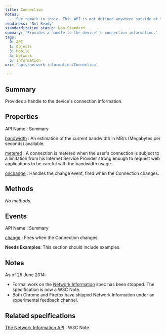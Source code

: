 ```yaml
---
title: Connection
notes:
  - 'See remark in topic. This API is not defined anywhere outside of the Network Information API W3C Note [1]. Also, this form lacks the specifications template.'
readiness: 'Not Ready'
standardization_status: Non-Standard
summary: 'Provides a handle to the device''s connection information.'
tags:
  0: API
  1: Objects
  3: Mobile
  4: Network
  5: Information
uri: 'apis/network information/Connection'

---
```

## <span>Summary</span>

Provides a handle to the device's connection information.

## <span>Properties</span>

API Name
:   Summary

[bandwidth](/apis/network_information/Connection/bandwidth)
:   An estimation of the current bandwidth in MB/s (Megabytes per seconds) available.

[metered](/apis/network_information/Connection/metered)
:   A connection is metered when the user's connection is subject to a limitation from his Internet Service Provider strong enough to request web applications to be careful with the bandwidth usage.

[onchange](/apis/network_information/Connection/onchange)
:   Handles the change event, fired when the Connection changes.

## <span>Methods</span>

*No methods.*

## <span>Events</span>

API Name
:   Summary

[change](/apis/network_information/Connection/change)
:   Fires when the Connection changes.

**Needs Examples**: This section should include examples.

## <span>Notes</span>

As of 25 June 2014:

-   Formal work on the [Network Information](http://www.w3.org/TR/netinfo-api/) spec has been stopped. The specification is now a W3C Note.
-   Both Chrome and Firefox have shipped Network Information under an experimental feedback channel.

## <span>Related specifications</span>

[The Network Information API](http://www.w3.org/TR/netinfo-api/)
:   W3C Note
